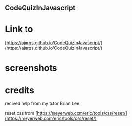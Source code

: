## CodeQuizInJavascript

# Link to

[https://ajurgs.github.io/CodeQuizInJavascript/](https://ajurgs.github.io/CodeQuizInJavascript/)

# screenshots

# credits

recived help from my tutor Brian Lee

reset.css from [https://meyerweb.com/eric/tools/css/reset/](https://meyerweb.com/eric/tools/css/reset/)
